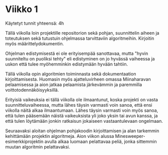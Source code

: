 # Viikko 1

Käytetyt tunnit yhteensä: 4h

Tällä viikolla loin projektille repositorion sekä pohjan, suunnittelin aiheen ja toteutuksen sekä tutustuin ohjelmassa tarvittaviin algoritmeihin. Kirjoitin myös määrittelydokumentin.

Ohjelman edistymisestä ei ole erityisempää sanottavaa, mutta "hyvin suunniteltu on puoliksi tehty" eli edistyminen on jo hyvässä vaiheessa ja uskon että tulee myöhemminkin edistymään hyvään tahtiin.

Tällä viikolla opin algoritmien toiminnasta sekä dokumentaation kirjoittamisesta. Huomasin myös ajatteluvirheen omassa Miinaharavan pelaamisessa ja aion jatkaa pelaamista järkevämmin ja paremmilla voittotodennäköisyyksillä.

Erityisiä vaikeuksia ei tällä viikolla ole ilmaantunut, koska projekti on vasta suunnitteluvaiheessa, mutta lähes täysin varmasti voin sanoa, että ensi viikolla näitä alkaa ilmaantumaan. Lähes täysin varmasti voin myös sanoa, että tulen pääsemään näistä vaikeuksista yli joko yksin tai avun kanssa, ja että tulen löytämään jonkin ratkaisun jokaiseen vastaantulevaan ongelmaan.

Seuraavaksi aloitan ohjelman pohjakoodin kirjoittamisen ja alan tarkemmin kehittämään projektin algoritmeja. Aion viikon alussa Minesweeper-esimerkkiprojektin avulla alkaa luomaan pelattavaa peliä, jonka sittemmin muutan algoritmin pelattavaksi.